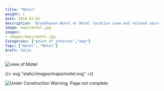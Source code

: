 ```yaml
---
title: "Motel"
weight: 1
date: 2024-01-02
description: "Brookhaven Hotel or Motel location view and related secrets"
image: maps/motel.jpg
images:
- images/maps/motel.jpg
Categories: ["point of interest","map"]
Tags: ["Hotel", "Motel"]
draft: false
--- 
```



<!-- ![LOC PIC]() -->

![view of Motel](/images/maps/motel.jpg)

{{< svg "static/images/maps/motel.svg" >}}

![Under Construction Warning, Page not complete](/images/under_construction.png)

<!-- <hr style="background-color: #28b44c" size=8>

### CaseBook Items

- [URL](/)

<hr style="background-color: #28b44c" size=8>

### Quests

- [URL](/) -->